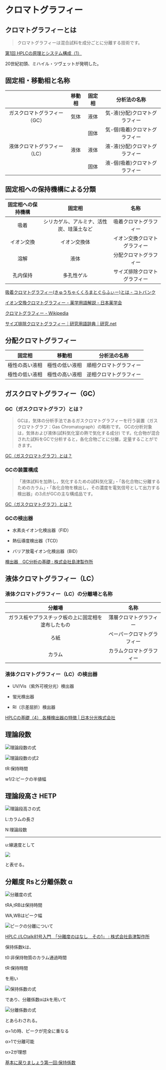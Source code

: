 # クロマトグラフィー

## クロマトグラフィーとは

>クロマトグラフィーは混合試料を成分ごとに分離する技術です。

[第1回 HPLCの原理とシステム構成（1）](https://www.hitachi-hightech.com/hhs/products/tech/ana/lc/basic/lc_course1.html)

20世紀初頭、ミハイル・ツヴェットが発明した。

## 固定相・移動相と名称

||移動相|固定相|分析法の名称|
|:--:|:----:|:---:|:---:|
|ガスクロマトグラフィー（GC）|気体|液体|気-液(分配)クロマトグラフィー|
|||固体|気-個(吸着)クロマトグラフィー|
|液体クロマトグラフィー（LC）|液体|液体|液-液(分配)クロマトグラフィー|
|||固体|液-個(吸着)クロマトグラフィー|

## 固定相への保持機構による分類

|固定相への保持機構|固定相|名称|
|:-:|:-:|:-:|
|吸着|シリカゲル、アルミナ、活性炭、珪藻土など|吸着クロマトグラフィー|
|イオン交換|イオン交換体|イオン交換クロマトグラフィー|
|溶解|液体|分配クロマトグラフィー|
|孔内保持|多孔性ゲル|サイズ排除クロマトグラフィー|

[吸着クロマトグラフィー(きゅうちゃくくろまとぐらふぃー)とは - コトバンク](https://kotobank.jp/word/%E5%90%B8%E7%9D%80%E3%82%AF%E3%83%AD%E3%83%9E%E3%83%88%E3%82%B0%E3%83%A9%E3%83%95%E3%82%A3%E3%83%BC-1300394)

[イオン交換クロマトグラフィー - 薬学用語解説 - 日本薬学会](https://www.pharm.or.jp/dictionary/wiki.cgi?%E3%82%A4%E3%82%AA%E3%83%B3%E4%BA%A4%E6%8F%9B%E3%82%AF%E3%83%AD%E3%83%9E%E3%83%88%E3%82%B0%E3%83%A9%E3%83%95%E3%82%A3%E3%83%BC)

[クロマトグラフィー - Wikipedia](https://ja.wikipedia.org/wiki/%E3%82%AF%E3%83%AD%E3%83%9E%E3%83%88%E3%82%B0%E3%83%A9%E3%83%95%E3%82%A3%E3%83%BC)

[サイズ排除クロマトグラフィー｜研究用語辞典｜研究.net](http://www.kenq.net/dic/38.html)

## 分配クロマトグラフィー

|固定相|移動相|分析法の名称|
|:--:|:----:|:---:|
|極性の高い液相|極性の低い液相|順相クロマトグラフィー|
|極性の低い液相|極性の高い液相|逆相クロマトグラフィー|

## ガスクロマトグラフィー（GC）

### GC（ガスクロマトグラフ）とは？

>GCは，気体の分析手法であるガスクロマトグラフィーを行う装置（ガスクロマトグラフ：Gas Chromatograph）の略称です。
>GCの分析対象は，気体および液体(試料気化室の熱で気化する成分) です。化合物が混合された試料をGCで分析すると，各化合物ごとに分離，定量することができます。

[GC（ガスクロマトグラフ）とは？](https://www.an.shimadzu.co.jp/gc/support/faq/fundamentals/gas_chromatography.htm)

### GCの装置構成

>「液体試料を加熱し，気化するための試料気化室」・「各化合物に分離するためのカラム」・「各化合物を検出し，その濃度を電気信号として出力する検出器」の3点がGCの主な構成品です。

[GC（ガスクロマトグラフ）とは？](https://www.an.shimadzu.co.jp/gc/support/faq/fundamentals/gas_chromatography.htm)

### GCの検出器

* 水素炎イオン化検出器（FID）

* 熱伝導度検出器（TCD）

* バリア放電イオン化検出器（BID）

[検出器　GC分析の基礎 : 株式会社島津製作所](https://www.an.shimadzu.co.jp/gc/support/faq/fundamentals/detector.htm)

## 液体クロマトグラフィー（LC）

### 液体クロマトグラフィー（LC）の分離場と名称

|分離場|名称|
|:-:|:-:|
|ガラス板やプラスチック板の上に固定相を塗布したもの|薄層クロマトグラフィー|
|ろ紙|ペーパークロマトグラフィー|
|カラム|カラムクロマトグラフィー|

### 液体クロマトグラフィー（LC）の検出器

* UV/Vis（紫外可視分光）検出器

* 蛍光検出器

* RI（示差屈折）検出器

[HPLCの基礎（4） 各種検出器の特徴 | 日本分光株式会社](https://www.jasco.co.jp/jpn/technique/internet-seminar/hplc/hplc4.html)

## 理論段数

![理論段数の式](./img/texclip20191201182010.png)

![理論段数の式2](./img/texclip20191202055435.png)

tR:保持時間

w1/2:ピークの半値幅

## 理論段高さ HETP

![理論段高さの式](./img/texclip20191202054931.png)

L:カラムの長さ

N:理論段数

---

u:線速度として

![](./img/texclip20191202060547.png)

と表せる。

## 分離度 Rsと分離係数 α

![分離度の式](./img/texclip20191202050452.png)

tRA,tRBは保持時間

WA,WBはピーク幅

![ピークの分離について](./img/texclip20191202051331.png)

[HPLC //LCtalk81号入門　「分離度のはなし　その1」 : 株式会社島津製作所](https://www.an.shimadzu.co.jp/hplc/support/lib/lctalk/81/81intro.htm)

保持係数kは、

t0:非保持物質のカラム通過時間

tR:保持時間

を用い

![保持係数の式](./img/texclip20191202053622.png)

であり、分離係数αはkを用いて

![分離係数の式](./img/texclip20191202053813.png)

とあらわされる。

α=1の時、ピークが完全に重なる

α>1で分離可能

α>2が理想

[基本に戻りましょう第一回:保持係数](https://blog.sepscience.com/japan/%E5%9F%BA%E6%9C%AC%E3%81%AB%E6%88%BB%E3%82%8A%E3%81%BE%E3%81%97%E3%82%87%E3%81%86%E7%AC%AC%E4%B8%80%E5%9B%9E%E4%BF%9D%E6%8C%81%E4%BF%82%E6%95%B0)
